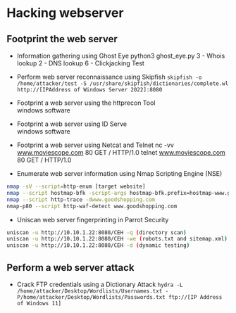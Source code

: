 # Hacking webserver

## Footprint the web server

- Information gathering using Ghost Eye
python3 ghost_eye.py
3 - Whois lookup
2 - DNS lookup
6 - Clickjacking Test

- Perform web server reconnaissance using Skipfish
`skipfish -o /home/attacker/test -S /usr/share/skipfish/dictionaries/complete.wl http://[IPAddress of Windows Server 2022]:8080`

- Footprint a web server using the httprecon Tool  
    windows software

- Footprint a web server using ID Serve  
    windows software

- Footprint a web server using Netcat and Telnet
nc -vv www.moviescope.com 80
    GET / HTTP/1.0
telnet www.moviescope.com 80
    GET / HTTP/1.0

- Enumerate web server information using Nmap Scripting Engine (NSE)

```bash
nmap -sV --script=http-enum [target website]
nmap --script hostmap-bfk -script-args hostmap-bfk.prefix=hostmap-www.goodshopping.com (discover the hostnames that resolve the targeted domain)
nmap --script http-trace -dwww.goodshopping.com
nmap-p80 --script http-waf-detect www.goodshopping.com
```

- Uniscan web server fingerprinting in Parrot Security

```bash
uniscan -u http://10.10.1.22:8080/CEH -q (directory scan)
uniscan -u http://10.10.1.22:8080/CEH -we (robots.txt and sitemap.xml)
uniscan -u http://10.10.1.22:8080/CEH -d (dynamic testing)
```

## Perform a web server attack

- Crack FTP credentials using a Dictionary Attack
`hydra -L /home/attacker/Desktop/Wordlists/Usernames.txt -P/home/attacker/Desktop/Wordlists/Passwords.txt ftp://[IP Address of Windows 11]`
